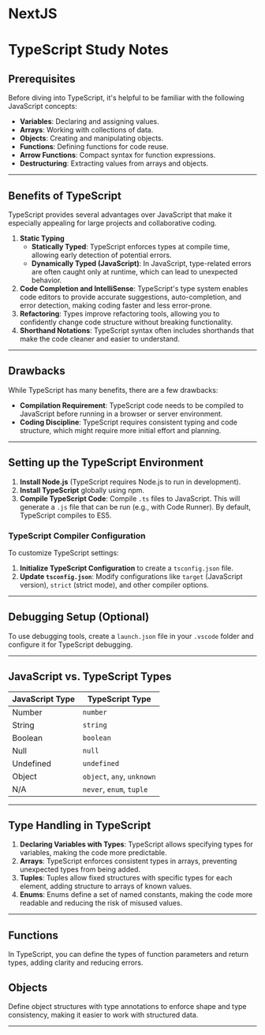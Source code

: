# NextJS

# TypeScript Study Notes

## Prerequisites
Before diving into TypeScript, it's helpful to be familiar with the following JavaScript concepts:
- **Variables**: Declaring and assigning values.
- **Arrays**: Working with collections of data.
- **Objects**: Creating and manipulating objects.
- **Functions**: Defining functions for code reuse.
- **Arrow Functions**: Compact syntax for function expressions.
- **Destructuring**: Extracting values from arrays and objects.

---

## Benefits of TypeScript
TypeScript provides several advantages over JavaScript that make it especially appealing for large projects and collaborative coding.

1. **Static Typing**
   - **Statically Typed**: TypeScript enforces types at compile time, allowing early detection of potential errors.
   - **Dynamically Typed (JavaScript)**: In JavaScript, type-related errors are often caught only at runtime, which can lead to unexpected behavior.
2. **Code Completion and IntelliSense**: TypeScript's type system enables code editors to provide accurate suggestions, auto-completion, and error detection, making coding faster and less error-prone.
3. **Refactoring**: Types improve refactoring tools, allowing you to confidently change code structure without breaking functionality.
4. **Shorthand Notations**: TypeScript syntax often includes shorthands that make the code cleaner and easier to understand.

---

## Drawbacks
While TypeScript has many benefits, there are a few drawbacks:
- **Compilation Requirement**: TypeScript code needs to be compiled to JavaScript before running in a browser or server environment.
- **Coding Discipline**: TypeScript requires consistent typing and code structure, which might require more initial effort and planning.

---

## Setting up the TypeScript Environment
1. **Install Node.js** (TypeScript requires Node.js to run in development).
2. **Install TypeScript** globally using npm.
3. **Compile TypeScript Code**: Compile `.ts` files to JavaScript. This will generate a `.js` file that can be run (e.g., with Code Runner). By default, TypeScript compiles to ES5.

### TypeScript Compiler Configuration
To customize TypeScript settings:
1. **Initialize TypeScript Configuration** to create a `tsconfig.json` file.
2. **Update `tsconfig.json`**: Modify configurations like `target` (JavaScript version), `strict` (strict mode), and other compiler options.

---

## Debugging Setup (Optional)
To use debugging tools, create a `launch.json` file in your `.vscode` folder and configure it for TypeScript debugging.

---

## JavaScript vs. TypeScript Types

| JavaScript Type | TypeScript Type |
|-----------------|-----------------|
| Number          | `number`        |
| String          | `string`        |
| Boolean         | `boolean`       |
| Null            | `null`          |
| Undefined       | `undefined`     |
| Object          | `object`, `any`, `unknown` |
| N/A             | `never`, `enum`, `tuple` |

---

## Type Handling in TypeScript

1. **Declaring Variables with Types**: TypeScript allows specifying types for variables, making the code more predictable.
2. **Arrays**: TypeScript enforces consistent types in arrays, preventing unexpected types from being added.
3. **Tuples**: Tuples allow fixed structures with specific types for each element, adding structure to arrays of known values.
4. **Enums**: Enums define a set of named constants, making the code more readable and reducing the risk of misused values.

---

## Functions
In TypeScript, you can define the types of function parameters and return types, adding clarity and reducing errors.

## Objects
Define object structures with type annotations to enforce shape and type consistency, making it easier to work with structured data.

---
